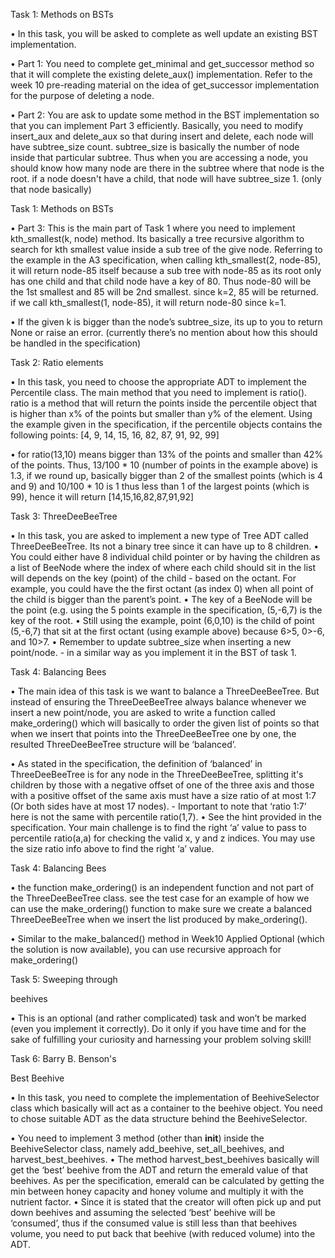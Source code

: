 Task 1: Methods on BSTs

• In this task, you will be asked to complete as well update an existing
BST implementation.

• Part 1: You need to complete get_minimal and get_successor method
so that it will complete the existing delete_aux() implementation. Refer
to the week 10 pre-reading material on the idea of get_successor
implementation for the purpose of deleting a node.

• Part 2: You are ask to update some method in the BST implementation
so that you can implement Part 3 efficiently. Basically, you need to
modify insert_aux and delete_aux so that during insert and delete,
each node will have subtree_size count. subtree_size is basically the
number of node inside that particular subtree. Thus when you are
accessing a node, you should know how many node are there in the
subtree where that node is the root. if a node doesn't have a child, that
node will have subtree_size 1. (only that node basically)

Task 1: Methods on BSTs

• Part 3: This is the main part of Task 1 where you need to
implement kth_smallest(k, node) method. Its basically a tree
recursive algorithm to search for kth smallest value inside a
sub tree of the give node. Referring to the example in the A3
specification, when calling kth_smallest(2, node-85), it will return node-85 itself because a sub tree with node-85 as its
root only has one child and that child node have a key of 80.
Thus node-80 will be the 1st smallest and 85 will be 2nd
smallest. since k=2, 85 will be returned. if we call
kth_smallest(1, node-85), it will return node-80 since k=1.

• If the given k is bigger than the node’s subtree_size, its up to
you to return None or raise an error. (currently there’s no
mention about how this should be handled in the specification)

Task 2: Ratio elements

• In this task, you need to choose the appropriate ADT to implement
the Percentile class. The main method that you need to implement
is ratio(). ratio is a method that will return the points inside the
percentile object that is higher than x% of the points but smaller
than y% of the element. Using the example given in the
specification, if the percentile objects contains the following
points: [4, 9, 14, 15, 16, 82, 87, 91, 92, 99]

• for ratio(13,10) means bigger than 13% of the points and
smaller than 42% of the points. Thus, 13/100 * 10 (number of
points in the example above) is 1.3, if we round up, basically
bigger than 2 of the smallest points (which is 4 and 9) and
10/100 * 10 is 1 thus less than 1 of the largest points (which is
99), hence it will return [14,15,16,82,87,91,92]

Task 3: ThreeDeeBeeTree

• In this task, you are asked to implement a new type of Tree ADT called
ThreeDeeBeeTree. Its not a binary tree since it can have up to 8 children.
• You could either have 8 individual child pointer or by having the children
as a list of BeeNode where the index of where each child should sit in the
list will depends on the key (point) of the child - based on the octant. For
example, you could have the the first octant (as index 0) when all point of the child is bigger than the parent’s point.
• The key of a BeeNode will be the point (e.g. using the 5 points example
in the specification, (5,-6,7) is the key of the root.
• Still using the example, point (6,0,10) is the child of point (5,-6,7) that sit
at the first octant (using example above) because 6>5, 0>-6, and 10>7.
• Remember to update subtree_size when inserting a new point/node. - in
a similar way as you implement it in the BST of task 1.

Task 4: Balancing Bees

• The main idea of this task is we want to balance a ThreeDeeBeeTree. But
instead of ensuring the ThreeDeeBeeTree always balance whenever we
insert a new point/node, you are asked to write a function called
make_ordering() which will basically to order the given list of points so
that when we insert that points into the ThreeDeeBeeTree one by one, the
resulted ThreeDeeBeeTree structure will be ‘balanced’.

• As stated in the specification, the definition of ‘balanced’ in
ThreeDeeBeeTree is for any node in the ThreeDeeBeeTree, splitting it's
children by those with a negative offset of one of the three axis and those
with a positive offset of the same axis must have a size ratio of at most
1:7 (Or both sides have at most 17 nodes). - Important to note that ‘ratio
1:7’ here is not the same with percentile ratio(1,7).
• See the hint provided in the specification. Your main challenge is to find
the right ‘a’ value to pass to percentile ratio(a,a) for checking the valid x,
y and z indices. You may use the size ratio info above to find the right ‘a’ value.

Task 4: Balancing Bees

• the function make_ordering() is an independent function
and not part of the ThreeDeeBeeTree class. see the test
case for an example of how we can use the
make_ordering() function to make sure we create a
balanced ThreeDeeBeeTree when we insert the list
produced by make_ordering().

• Similar to the make_balanced() method in Week10 Applied
Optional (which the solution is now available), you can use
recursive approach for make_ordering()

Task 5: Sweeping through

beehives

• This is an optional (and rather complicated) task and won’t
be marked (even you implement it correctly). Do it only if
you have time and for the sake of fulfilling your curiosity and
harnessing your problem solving skill!

Task 6: Barry B. Benson's

Best Beehive

• In this task, you need to complete the implementation of BeehiveSelector
class which basically will act as a container to the beehive object. You need
to chose suitable ADT as the data structure behind the BeehiveSelector.

• You need to implement 3 method (other than __init__) inside the
BeehiveSelector class, namely add_beehive, set_all_beehives, and
harvest_best_beehives.
• The method harvest_best_beehives basically will get the ‘best’ beehive from
the ADT and return the emerald value of that beehives. As per the
specification, emerald can be calculated by getting the min between honey
capacity and honey volume and multiply it with the nutrient factor.
• Since it is stated that the creator will often pick up and put down
beehives and assuming the selected ‘best’ beehive will be ‘consumed’,
thus if the consumed value is still less than that beehives volume, you
need to put back that beehive (with reduced volume) into the ADT.
